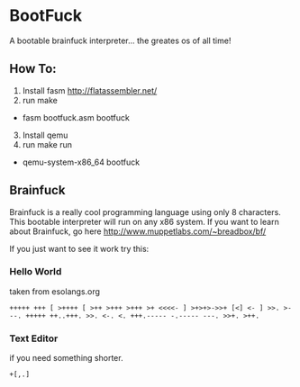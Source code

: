 # BootFuck
A bootable brainfuck interpreter... the greates os of all time!

## How To:
1. Install fasm http://flatassembler.net/
2. run make
  * fasm bootfuck.asm bootfuck
3. Install qemu
4. run make run
  * qemu-system-x86_64 bootfuck

## Brainfuck
Brainfuck is a really cool programming language using only 8 characters. This bootable interpreter will run on any x86 system. If you want to learn about Brainfuck, go here http://www.muppetlabs.com/~breadbox/bf/

If you just want to see it work try this:

### Hello World
taken from esolangs.org
```
+++++ +++ [ >++++ [ >++ >+++ >+++ >+ <<<<- ] >+>+>->>+ [<] <- ] >>. >---. +++++ ++..+++. >>. <-. <. +++.----- -.----- ---. >>+. >++.
```
### Text Editor
if you need something shorter.
```
+[,.]
```
